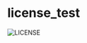 # license_test

![LICENSE](https://img.shields.io/badge/License-CC%20BY--NC--SA%204.0-lightgrey.svg)
